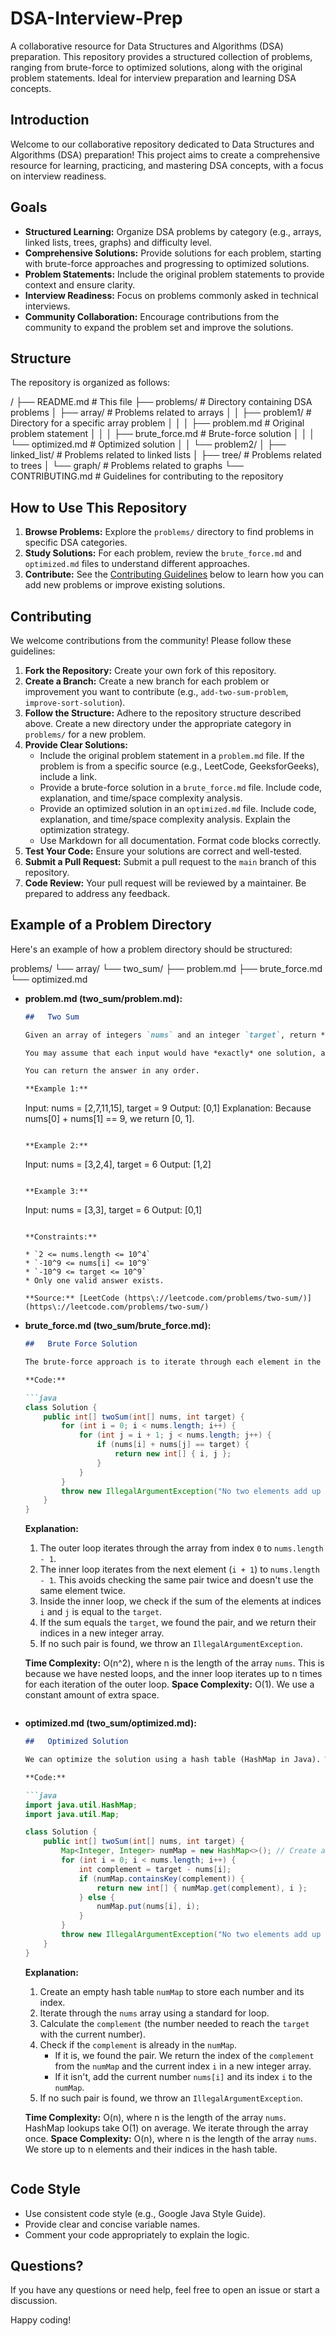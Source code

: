 # DSA-Interview-Prep
A collaborative resource for Data Structures and Algorithms (DSA) preparation. This repository provides a structured collection of problems, ranging from brute-force to optimized solutions, along with the original problem statements.  Ideal for interview preparation and learning DSA concepts.

## Introduction

Welcome to our collaborative repository dedicated to Data Structures and Algorithms (DSA) preparation! This project aims to create a comprehensive resource for learning, practicing, and mastering DSA concepts, with a focus on interview readiness.

## Goals

* **Structured Learning:** Organize DSA problems by category (e.g., arrays, linked lists, trees, graphs) and difficulty level.
* **Comprehensive Solutions:** Provide solutions for each problem, starting with brute-force approaches and progressing to optimized solutions.
* **Problem Statements:** Include the original problem statements to provide context and ensure clarity.
* **Interview Readiness:** Focus on problems commonly asked in technical interviews.
* **Community Collaboration:** Encourage contributions from the community to expand the problem set and improve the solutions.

## Structure

The repository is organized as follows:

/
├── README.md          # This file
├── problems/          # Directory containing DSA problems
│   ├── array/           # Problems related to arrays
│   │   ├── problem1/     # Directory for a specific array problem
│   │   │   ├── problem.md    # Original problem statement
│   │   │   ├── brute_force.md  # Brute-force solution
│   │   │   └── optimized.md  # Optimized solution
│   │   └── problem2/
│   ├── linked_list/    # Problems related to linked lists
│   ├── tree/           # Problems related to trees
│   └── graph/          # Problems related to graphs
└── CONTRIBUTING.md    # Guidelines for contributing to the repository

## How to Use This Repository

1.  **Browse Problems:** Explore the `problems/` directory to find problems in specific DSA categories.
2.  **Study Solutions:** For each problem, review the `brute_force.md` and `optimized.md` files to understand different approaches.
3.  **Contribute:** See the [Contributing Guidelines](#contributing) below to learn how you can add new problems or improve existing solutions.

## Contributing

We welcome contributions from the community! Please follow these guidelines:

1.  **Fork the Repository:** Create your own fork of this repository.
2.  **Create a Branch:** Create a new branch for each problem or improvement you want to contribute (e.g., `add-two-sum-problem`, `improve-sort-solution`).
3.  **Follow the Structure:** Adhere to the repository structure described above. Create a new directory under the appropriate category in `problems/` for a new problem.
4.  **Provide Clear Solutions:**
    * Include the original problem statement in a `problem.md` file. If the problem is from a specific source (e.g., LeetCode, GeeksforGeeks), include a link.
    * Provide a brute-force solution in a `brute_force.md` file. Include code, explanation, and time/space complexity analysis.
    * Provide an optimized solution in an `optimized.md` file. Include code, explanation, and time/space complexity analysis. Explain the optimization strategy.
    * Use Markdown for all documentation. Format code blocks correctly.
5.  **Test Your Code:** Ensure your solutions are correct and well-tested.
6.  **Submit a Pull Request:** Submit a pull request to the `main` branch of this repository.
7.  **Code Review:** Your pull request will be reviewed by a maintainer. Be prepared to address any feedback.

## Example of a Problem Directory

Here's an example of how a problem directory should be structured:

problems/
└── array/
└── two_sum/
├── problem.md
├── brute_force.md
└── optimized.md
* **problem.md (two\_sum/problem.md):**

    ```markdown
    ##   Two Sum

    Given an array of integers `nums` and an integer `target`, return *indices* of the two numbers such that they add up to `target`.

    You may assume that each input would have *exactly* one solution, and you may not use the *same* element twice.

    You can return the answer in any order.

    **Example 1:**

    ```
    Input: nums = \[2,7,11,15\], target = 9
    Output: \[0,1\]
    Explanation: Because nums\[0\] + nums\[1\] == 9, we return \[0, 1\].
    ```

    **Example 2:**

    ```
    Input: nums = \[3,2,4\], target = 6
    Output: \[1,2\]
    ```

    **Example 3:**

    ```
    Input: nums = \[3,3\], target = 6
    Output: \[0,1\]
    ```

    **Constraints:**

    * `2 <= nums.length <= 10^4`
    * `-10^9 <= nums[i] <= 10^9`
    * `-10^9 <= target <= 10^9`
    * Only one valid answer exists.

    **Source:** [LeetCode (https\://leetcode.com/problems/two-sum/)](https\://leetcode.com/problems/two-sum/)
    ```

* **brute\_force.md (two\_sum/brute\_force.md):**

    ```markdown
    ##   Brute Force Solution

    The brute-force approach is to iterate through each element in the array and check if the sum of that element and any other element equals the target.

    **Code:**

    ```java
    class Solution {
        public int[] twoSum(int[] nums, int target) {
            for (int i = 0; i < nums.length; i++) {
                for (int j = i + 1; j < nums.length; j++) {
                    if (nums[i] + nums[j] == target) {
                        return new int[] { i, j };
                    }
                }
            }
            throw new IllegalArgumentException("No two elements add up to the target");
        }
    }
    ```

    **Explanation:**

    1.  The outer loop iterates through the array from index `0` to `nums.length - 1`.
    2.  The inner loop iterates from the next element (`i + 1`) to `nums.length - 1`. This avoids checking the same pair twice and doesn't use the same element twice.
    3.  Inside the inner loop, we check if the sum of the elements at indices `i` and `j` is equal to the `target`.
    4.  If the sum equals the `target`, we found the pair, and we return their indices in a new integer array.
    5.  If no such pair is found, we throw an `IllegalArgumentException`.

    **Time Complexity:** O(n^2), where n is the length of the array `nums`. This is because we have nested loops, and the inner loop iterates up to n times for each iteration of the outer loop.
    **Space Complexity:** O(1). We use a constant amount of extra space.
    ```

* **optimized.md (two\_sum/optimized.md):**

    ```markdown
    ##   Optimized Solution

    We can optimize the solution using a hash table (HashMap in Java). We iterate through the array and store each number and its index in the hash table. For each number, we check if the difference between the `target` and the current number exists in the hash table. If it does, we found the pair.

    **Code:**

    ```java
    import java.util.HashMap;
    import java.util.Map;

    class Solution {
        public int[] twoSum(int[] nums, int target) {
            Map<Integer, Integer> numMap = new HashMap<>(); // Create a HashMap to store numbers and their indices
            for (int i = 0; i < nums.length; i++) {
                int complement = target - nums[i];
                if (numMap.containsKey(complement)) {
                    return new int[] { numMap.get(complement), i };
                } else {
                    numMap.put(nums[i], i);
                }
            }
            throw new IllegalArgumentException("No two elements add up to the target");
        }
    }
    ```

    **Explanation:**

    1.  Create an empty hash table `numMap` to store each number and its index.
    2.  Iterate through the `nums` array using a standard for loop.
    3.  Calculate the `complement` (the number needed to reach the `target` with the current number).
    4.  Check if the `complement` is already in the `numMap`.
        * If it is, we found the pair. We return the index of the `complement` from the `numMap` and the current index `i` in a new integer array.
        * If it isn't, add the current number `nums[i]` and its index `i` to the `numMap`.
    5.  If no such pair is found, we throw an `IllegalArgumentException`.

    **Time Complexity:** O(n), where n is the length of the array `nums`. HashMap lookups take O(1) on average. We iterate through the array once.
    **Space Complexity:** O(n), where n is the length of the array `nums`. We store up to n elements and their indices in the hash table.
    ```

## Code Style

* Use consistent code style (e.g., Google Java Style Guide).
* Provide clear and concise variable names.
* Comment your code appropriately to explain the logic.

## Questions?

If you have any questions or need help, feel free to open an issue or start a discussion.

Happy coding!


